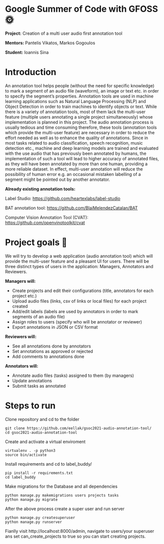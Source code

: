 # Google Summer of Code with GFOSS :sun_with_face: 

**Project:** Creation of a multi user audio first annotation tool

**Mentors:** Pantelis Vikatos, Markos Gogoulos

**Student:** Ioannis Sina

# Introduction

An annotation tool helps people (without the need for specific knowledge) to mark a segment of an audio file (waveform), an image or text etc. in order to specify the segment’s properties. Annotation tools are used in machine learning applications such as Natural Language Processing (NLP) and Object Detection in order to train machines to identify objects or text. While there is a variety of annotation tools, most of them lack the multi-user feature (multiple users annotating a single project simultaneously) whose implementation is planned in this project. The audio annotation process is usually tedious and time consuming therefore, these tools (annotation tools which provide the multi-user feature) are necessary in order to reduce the effort needed as well as to enhance the quality of annotations. Since in most tasks related to audio classification, speech recognition, music detection etc., machine and deep learning models are trained and evaluated with the use audio that has previously been annotated by humans, the implementation of such a tool will lead to higher accuracy of annotated files, as they will have been annotated by more than one human, providing a more reliable dataset. In effect, multi-user annotation will reduce the possibility of human error e.g. an occasional mistaken labelling of a segment might be pointed out by another annotator.

**Already existing annotation tools:**

Label Studio: https://github.com/heartexlabs/label-studio

BAT annotation tool: https://github.com/BlaiMelendezCatalan/BAT

Computer Vision Annotation Tool (CVAT): https://github.com/openvinotoolkit/cvat

# Project goals :dart: 

We will try to develop a web application (audio annotation tool) which will provide the multi-user feature and a pleasant UI for users. There will be three distinct types of users in the application: Managers, Annotators and Reviewers.

**Managers will:**

* Create projects and edit their configurations (title, annotators for each project etc.)
* Upload audio files (links, csv of links or local files) for each project created
* Add/edit labels (labels are used by annotators in order to mark segments of an audio file)
* Assign roles to users (specify who will be annotator or reviewer)
* Export annotations in JSON or CSV format

**Reviewers will:**

* See all annotations done by annotators
* Set annotations as approved or rejected
* Add comments to annotations done

**Annotators will:**

* Annotate audio files (tasks) assigned to them (by managers)
* Update annotations
* Submit tasks as annotated

# Steps to run

Clone repository and cd to the folder
~~~
git clone https://github.com/eellak/gsoc2021-audio-annotation-tool/
cd gsoc2021-audio-annotation-tool
~~~

Create and activate a virtual enviroment
~~~
virtualenv . -p python3
source bin/activate
~~~

Install requirements and cd to label_buddy/
~~~
pip install -r requirements.txt
cd label_buddy
~~~

Make migrations for the Database and all dependencies
~~~
python manage.py makemigrations users projects tasks
python manage.py migrate
~~~

After the above process create a super user and run server
~~~
python manage.py createsuperuser
python manage.py runserver
~~~

Fianlly visit http://localhost:8000/admin, navigate to users/your superuser ans set can_create_projects to true so you can start creating projects.
